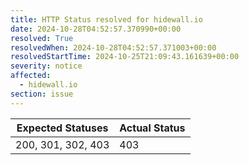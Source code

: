 ```yaml
---
title: HTTP Status resolved for hidewall.io
date: 2024-10-28T04:52:57.370990+00:00
resolved: True
resolvedWhen: 2024-10-28T04:52:57.371003+00:00
resolvedStartTime: 2024-10-25T21:09:43.161639+00:00
severity: notice
affected:
  - hidewall.io
section: issue
---
```


| Expected Statuses | Actual Status  |
|-------------------|----------------|
| 200, 301, 302, 403 | 403 |
